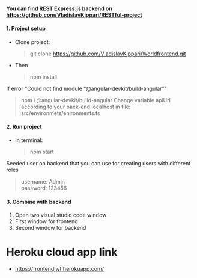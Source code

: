 #### You can find REST Express.js backend on https://github.com/VladislavKippari/RESTful-project

#### 1. Project setup
* Clone project:
  > git clone https://github.com/VladislavKippari/Worldfrontend.git
* Then
  > npm install

If error "Could not find module “@angular-devkit/build-angular”"
>npm i @angular-devkit/build-angular
Change variable apiUrl according to your back-end localhost in file:
>src/environmets/enironments.ts


#### 2. Run project
* In terminal:
  > npm start

Seeded user  on backend that you can use for creating users with different roles  
   >username: Admin  
   >password: 123456
#### 3. Combine with backend
1. Open two visual studio code window
2. First window for frontend
3. Second window for backend
# Heroku cloud app link
- https://frontendjwt.herokuapp.com/

